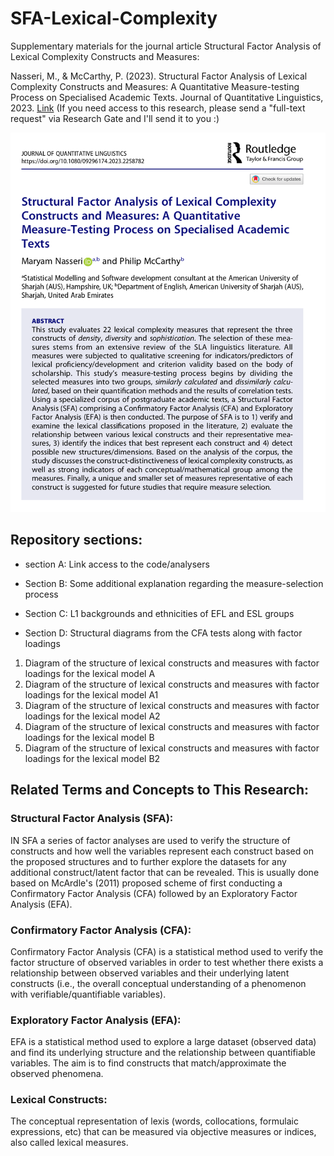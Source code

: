 # SFA-Lexical-Complexity
Supplementary materials for the journal article Structural Factor Analysis of Lexical Complexity Constructs and Measures:

Nasseri, M., & McCarthy, P. (2023). Structural Factor Analysis of Lexical Complexity Constructs and Measures: A Quantitative Measure-testing Process on Specialised Academic Texts. Journal of Quantitative Linguistics, 2023. [Link](https://www.researchgate.net/publication/375187949_Structural_Factor_Analysis_of_Lexical_Complexity_Constructs_and_Measures_A_Quantitative_Measure-Testing_Process_on_Specialised_Academic_Texts)  (If you need access to this research, please send a "full-text request" via Research Gate and I'll send it to you :)

![Screenshot of the abstract of the journal article Structural Factor Analysis of Lexical Complexity Constructs and Measures.](https://github.com/Maryam-Nasseri/SFA-Lexical-Complexity/blob/main/SFA-paper-abstract.png)


## Repository sections:

- section A: Link access to the code/analysers

- Section B: Some additional explanation regarding the measure-selection process

- Section C: L1 backgrounds and ethnicities of EFL and ESL groups

- Section D: Structural diagrams from the CFA tests along with factor loadings

1. Diagram of the structure of lexical constructs and measures with factor loadings for the lexical model A
2. Diagram of the structure of lexical constructs and measures with factor loadings for the lexical model A1
3. Diagram of the structure of lexical constructs and measures with factor loadings for the lexical model A2
4. Diagram of the structure of lexical constructs and measures with factor loadings for the lexical model B
5. Diagram of the structure of lexical constructs and measures with factor loadings for the lexical model B2

## Related Terms and Concepts to This Research:

### Structural Factor Analysis (SFA):
IN SFA a series of factor analyses are used to verify the structure of constructs and how well the variables represent each construct based on the proposed structures and to further explore the datasets for any additional construct/latent factor that can be revealed. This is usually done based on McArdle's (2011) proposed scheme of first conducting a Confirmatory Factor Analysis (CFA) followed by an Exploratory Factor Analysis (EFA).

### Confirmatory Factor Analysis (CFA):
Confirmatory Factor Analysis (CFA) is a statistical method used to verify the factor structure of observed variables in order to test whether there exists a relationship between observed variables and their underlying latent constructs (i.e., the overall conceptual understanding of a phenomenon with verifiable/quantifiable variables). 

### Exploratory Factor Analysis (EFA):
EFA is a statistical method used to explore a large dataset (observed data) and find its underlying structure and the relationship between quantifiable variables. The aim is to find constructs that match/approximate the observed phenomena. 

### Lexical Constructs:
The conceptual representation of lexis (words, collocations, formulaic expressions, etc) that can be measured via objective measures or indices, also called lexical measures.
